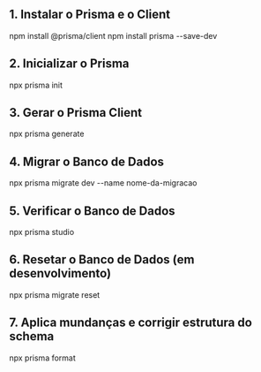 ## 1. Instalar o Prisma e o Client

npm install @prisma/client
npm install prisma --save-dev

## 2. Inicializar o Prisma

npx prisma init

## 3. Gerar o Prisma Client

npx prisma generate

## 4. Migrar o Banco de Dados

npx prisma migrate dev --name nome-da-migracao

## 5. Verificar o Banco de Dados

npx prisma studio

## 6. Resetar o Banco de Dados (em desenvolvimento)

npx prisma migrate reset

## 7. Aplica mundanças e corrigir estrutura do schema

npx prisma format
